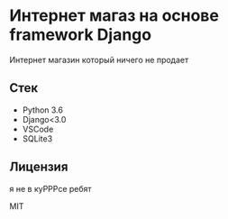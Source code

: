 # Интернет магаз на основе framework Django

Интернет магазин который ничего не продает

## Стек

- Python 3.6
- Django<3.0
- VSCode
- SQLite3

## Лицензия

я не в куРРРсе ребят

MIT

